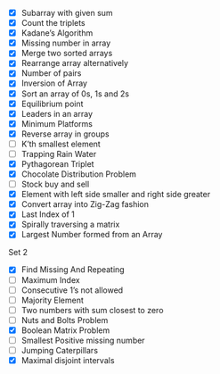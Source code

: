 - [X] Subarray with given sum
- [X] Count the triplets
- [X] Kadane’s Algorithm
- [X] Missing number in array
- [X] Merge two sorted arrays
- [X] Rearrange array alternatively
- [X] Number of pairs
- [X] Inversion of Array
- [X] Sort an array of 0s, 1s and 2s
- [X] Equilibrium point
- [X] Leaders in an array
- [X] Minimum Platforms
- [X] Reverse array in groups
- [ ] K’th smallest element
- [ ] Trapping Rain Water
- [X] Pythagorean Triplet
- [X] Chocolate Distribution Problem
- [ ] Stock buy and sell
- [X] Element with left side smaller and right side greater
- [X] Convert array into Zig-Zag fashion
- [X] Last Index of 1
- [X] Spirally traversing a matrix
- [X] Largest Number formed from an Array

Set 2
- [X] Find Missing And Repeating
- [ ] Maximum Index
- [ ] Consecutive 1’s not allowed
- [ ] Majority Element
- [ ] Two numbers with sum closest to zero
- [ ] Nuts and Bolts Problem
- [X] Boolean Matrix Problem
- [ ] Smallest Positive missing number
- [ ] Jumping Caterpillars
- [X] Maximal disjoint intervals